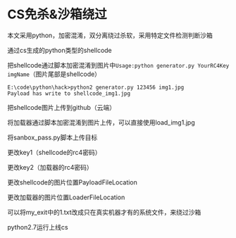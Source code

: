 # CS免杀&沙箱绕过

本文采用python，加密混淆，双分离绕过杀软，采用特定文件检测判断沙箱

通过cs生成的python类型的shellcode

把shellcode通过脚本加密混淆到图片中`Usage:python generator.py YourRC4Key imgName`（图片尾部是shellcode）

```
E:\code\python\hack>python2 generator.py 123456 img1.jpg
Payload has write to shellcode_img1.jpg
```

把shellcode图片上传到github（云端）

将加载器通过脚本加密混淆到图片上传，可以直接使用load_img1.jpg

将sanbox_pass.py脚本上传目标

更改key1（shellcode的rc4密码）

更改key2（加载器的rc4密码）

更改shellcode的图片位置PayloadFileLocation

更改加载器的图片位置LoaderFileLocation

可以将my_exit中的1.txt改成只在真实机器才有的系统文件，来绕过沙箱

python2.7运行上线cs

